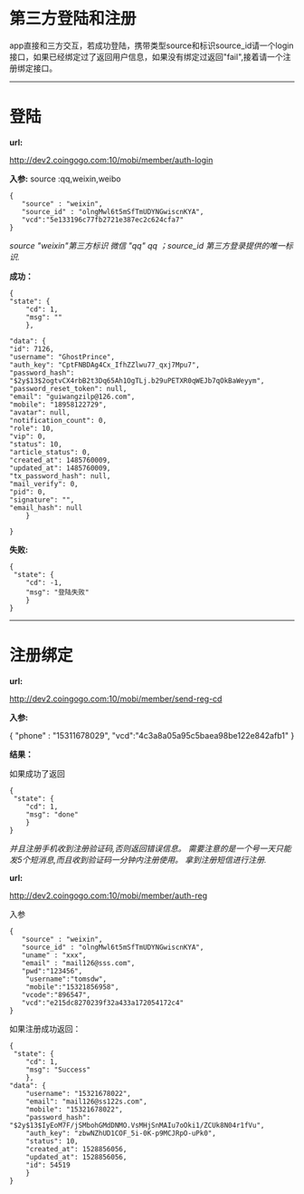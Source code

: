 # 第三方登陆和注册 #
app直接和三方交互，若成功登陆，携带类型source和标识source_id请一个login接口，如果已经绑定过了返回用户信息，如果没有绑定过返回"fail",接着请一个注册绑定接口。

----------

# 登陆 #

**url:**

  http://dev2.coingogo.com:10/mobi/member/auth-login

**入参:**
source :qq,weixin,weibo
    
	{
	   "source" : "weixin",
	   "source_id" : "olngMwl6t5mSfTmUDYNGwiscnKYA",
	   "vcd":"5e133196c77fb2721e387ec2c624cfa7"
	}
    
*source "weixin"第三方标识 微信 "qq" qq ；source_id 第三方登录提供的唯一标识.*

**成功：**

    
    {
    "state": {
        "cd": 1,
        "msg": ""
    	},

    "data": {
    "id": 7126,
    "username": "GhostPrince",
    "auth_key": "CptFNBDAg4Cx_IfhZZlwu77_qxj7Mpu7",
    "password_hash": "$2y$13$2ogtvCX4rbB2t3Dq65Ah1OgTLj.b29uPETXR0qWEJb7qOkBaWeyym",
    "password_reset_token": null,
    "email": "guiwangzilp@126.com",
    "mobile": "18958122729",
    "avatar": null,
    "notification_count": 0,
    "role": 10,
    "vip": 0,
    "status": 10,
    "article_status": 0,
    "created_at": 1485760009,
    "updated_at": 1485760009,
    "tx_password_hash": null,
    "mail_verify": 0,
    "pid": 0,
    "signature": "",
    "email_hash": null
    	}
   
    }
    

**失败:**

    {
     "state": {
        "cd": -1,
        "msg": "登陆失败"
    	}
    }


----------
# 注册绑定 #


**url:**

http://dev2.coingogo.com:10/mobi/member/send-reg-cd

**入参:**

{
   "phone" : "15311678029",
   "vcd":"4c3a8a05a95c5baea98be122e842afb1"
}

**结果：**

如果成功了返回

    {
     "state": {
        "cd": 1,
        "msg": "done"
    	}
    }


*并且注册手机收到注册验证码,否则返回错误信息。
需要注意的是一个号一天只能发5个短消息,而且收到验证码一分钟内注册使用。
拿到注册短信进行注册.*


**url:**

http://dev2.coingogo.com:10/mobi/member/auth-reg

入参

    {
	   "source" : "weixin",
	   "source_id" : "olngMwl6t5mSfTmUDYNGwiscnKYA",
       "uname" : "xxx",
       "email" : "mail126@sss.com",
       "pwd":"123456",
		"username":"tomsdw",
		"mobile":"15321856958",
       "vcode":"896547",
       "vcd":"e215dc8270239f32a433a172054172c4"
    }
    
如果注册成功返回：
    
    {
     "state": {
        "cd": 1,
        "msg": "Success"
    	},
    "data": {
        "username": "15321678022",
        "email": "mail126@ss122s.com",
        "mobile": "15321678022",
        "password_hash": "$2y$13$IyEoM7F/jSMbohGMdDNMO.VsMHjSnMAIu7oOki1/ZCUk8N04r1fVu",
        "auth_key": "zbwNZhUD1COF_5i-0K-p9MCJRpO-uPk0",
        "status": 10,
        "created_at": 1528856056,
        "updated_at": 1528856056,
        "id": 54519
    	}
    }